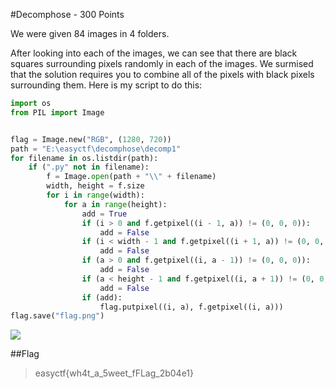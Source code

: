 #Decomphose - 300 Points

We were given 84 images in 4 folders.

After looking into each of the images, we can see that there are black squares surrounding pixels randomly in each of the images. We surmised that the solution requires you to combine all of the pixels with black pixels surrounding them. Here is my script to do this:

```python
import os
from PIL import Image


flag = Image.new("RGB", (1280, 720))
path = "E:\easyctf\decomphose\decomp1"
for filename in os.listdir(path):
    if (".py" not in filename):
        f = Image.open(path + "\\" + filename)
        width, height = f.size
        for i in range(width):
            for a in range(height):
                add = True
                if (i > 0 and f.getpixel((i - 1, a)) != (0, 0, 0)):
                    add = False
                if (i < width - 1 and f.getpixel((i + 1, a)) != (0, 0, 0)):
                    add = False
                if (a > 0 and f.getpixel((i, a - 1)) != (0, 0, 0)):
                    add = False
                if (a < height - 1 and f.getpixel((i, a + 1)) != (0, 0, 0)):
                    add = False
                if (add):
                    flag.putpixel((i, a), f.getpixel((i, a)))
flag.save("flag.png")
```

![](https://github.com/VoidMercy/EasyCTF-Writeups-2017/blob/master/forensics/Decomphose/flag.png)

##Flag

>easyctf{wh4t_a_5weet_fFLag_2b04e1}

